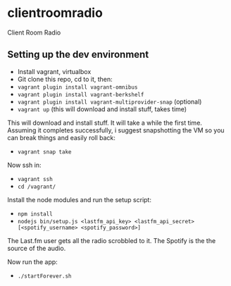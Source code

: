 clientroomradio
===============

Client Room Radio


## Setting up the dev environment

* Install vagrant, virtualbox
* Git clone this repo, cd to it, then:
* `vagrant plugin install vagrant-omnibus`
* `vagrant plugin install vagrant-berkshelf`
* `vagrant plugin install vagrant-multiprovider-snap` (optional)
* `vagrant up` (this will download and install stuff, takes time)

This will download and install stuff. It will take a while the first
time. Assuming it completes successfully, i suggest snapshotting the VM
so you can break things and easily roll back:

* `vagrant snap take`

Now ssh in:

* `vagrant ssh`
* `cd /vagrant/`

Install the node modules and run the setup script:

* `npm install`
* `nodejs bin/setup.js <lastfm_api_key> <lastfm_api_secret> [<spotify_username> <spotify_password>]`

The Last.fm user gets all the radio scrobbled to it. The Spotify is the the source of the audio.

Now run the app:

* `./startForever.sh`
